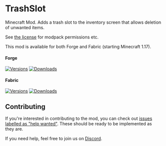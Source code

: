 # TrashSlot

Minecraft Mod. Adds a trash slot to the inventory screen that allows deletion of unwanted items.

See [the license](https://github.com/ModdingForBlockheads/TrashSlot/blob/1.17.x/LICENSE) for modpack permissions etc.

This mod is available for both Forge and Fabric (starting Minecraft 1.17).

#### Forge

[![Versions](http://cf.way2muchnoise.eu/versions/235577_latest.svg)](https://minecraft.curseforge.com/projects/trashslot) [![Downloads](http://cf.way2muchnoise.eu/full_235577_downloads.svg)](https://minecraft.curseforge.com/projects/trashslot)

#### Fabric

[![Versions](http://cf.way2muchnoise.eu/versions/_latest.svg)](https://minecraft.curseforge.com/projects/trashslot-fabric) [![Downloads](http://cf.way2muchnoise.eu/full__downloads.svg)](https://minecraft.curseforge.com/projects/trashslot-fabric)

## Contributing

If you're interested in contributing to the mod, you can check out [issues labelled as "help wanted"](https://github.com/ModdingForBlockheads/TrashSlot/issues?q=is%3Aopen+is%3Aissue+label%3A%22help+wanted%22). These should be ready to be implemented as they are.

If you need help, feel free to join us on [Discord](https://discord.gg/scGAfXC).
